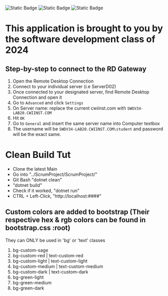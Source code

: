 ![Static Badge](https://img.shields.io/badge/Final_Project-red?link=https://cwi.edu) ![Static Badge](https://img.shields.io/badge/localhost-SQL_Server-%23ff9933?style=flat-square&link=https://cwi.edu) ![Static Badge](https://img.shields.io/badge/ASP.NET-blue?link=https://cwi.edu)
# This application is brought to you by the software development class of 2024
## Step-by-step to connect to the RD Gateway
1. Open the Remote Desktop Connection
2. Connect to your individual server (i.e ServerD02)
3. Once connected to your designated server, find Remote Desktop Connection and open it
4. Go to `Advanced` and click `Settings`
5. On Server name: replace the current cwiinst.com with `SWDV34-LAB20.CWIINST.COM`
6. Hit `OK`
7. Go to `General` and insert the same server name into Computer textbox
8. The username will be `SWDV34-LAB20.CWIINST.COM\student` and password will be the exact same.

# Clean Build Tut
- Clone the latest Main
- Go into "../ScrumProject/ScrumProject/"
- Git Bash "dotnet clean"
- "dotnet build"
- Check if it worked, "dotnet run"
- CTRL + Left-Click, "http://localhost:####"

## Custom colors are added to bootstrap (Their respective hex & rgb colors can be found in bootstrap.css :root)
They can ONLY be used in 'bg' or 'text' classes
1. bg-custom-sage
2. bg-custom-red | text-custom-red
3. bg-custom-light | text-custom-light
4. bg-custom-medium | text-custom-medium
5. bg-custom-dark | text-custom-dark
6. bg-green-light
7. bg-green-medium
8. bg-green-dark
